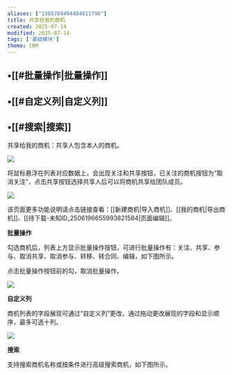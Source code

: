 ```yaml
---
aliases: ["1585704494484811796"]
title: 共享给我的商机
created: 2025-07-14
modified: 2025-07-14
tags: ['基础模块']
theme: CRM
---
```


## •[[#批量操作|批量操作]]

## •[[#自定义列|自定义列]]

## •[[#搜索|搜索]]

共享给我的商机：共享人包含本人的商机。

![](https://myhelpdoc.oss-cn-heyuan.aliyuncs.com/mdimages/6dc2282b8e4cf50d5d6d3f38ddfc4a56.jpg)

将鼠标悬浮在列表对应数据上，会出现关注和共享按钮，已关注的商机按钮为“取消关注”，点击共享按钮选择共享人后可以将商机共享给团队成员。

![](https://myhelpdoc.oss-cn-heyuan.aliyuncs.com/mdimages/4c2b1533af0b57da67765c96e88b4353.jpg)

该页面更多功能说明请点击链接查看：[[新建商机|导入商机]]、[[我的商机|导出商机]]、[[待下载-未知ID_2506196655993821584|页面编辑]]。

**批量操作**

勾选商机后，列表上方显示批量操作按钮，可进行批量操作有：关注、共享、参与、取消共享、取消参与、转移、转合同、编辑，如下图所示。

点击批量操作按钮前的勾，取消批量操作。

![](https://myhelpdoc.oss-cn-heyuan.aliyuncs.com/mdimages/3af918bcc2516f62c9cbe3acbae45b23.jpg)

**自定义列**

商机列表的字段展现可通过“自定义列”更改，通过拖动更改展现的字段和显示顺序，最多可选十列。

![](https://myhelpdoc.oss-cn-heyuan.aliyuncs.com/mdimages/b446c101a31760d14bd452bd873b4a8e.jpg)

**搜索**

支持搜索商机名称或按条件进行高级搜索商机，如下图所示。


